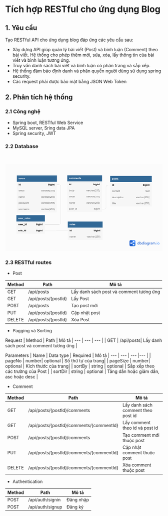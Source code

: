 # Tích hợp RESTful cho ứng dụng Blog

## 1. Yêu cầu

Tạo RESTful API cho ứng dụng blog đáp ứng các yêu cầu sau:
- Xây dựng API giúp quản lý bài viết (Post) và bình luận (Comment) theo bài viết. Hệ thống cho phép thêm mới, sửa, xóa, lấy thông tin của bài viết và bình luận tương ứng.
- Truy vấn danh sách bài viết và bình luận có phân trang và sắp xếp.
- Hệ thống đảm bảo định danh và phân quyền người dùng sử dụng spring security.
- Các request phải được bảo mật bằng JSON Web Token

## 2. Phân tích hệ thống
### 2.1 Công nghệ
- Spring boot, RESTful Web Service
- MySQL server, Sring data JPA
- Spring security, JWT
### 2.2 Database
<br/>
<p align="center">
    <img src="doc/database.png" width="700"><br/>
</p>

### 2.3 RESTful routes

- Post

| Method | Path | Mô tả
| --- | --- | --- |
| GET | /api/posts| Lấy danh sách post và comment tương ứng |
| GET | /api/posts/{postId} | Lấy Post |
| POST | /api/posts | Tạo post mới |
| PUT | /api/posts/{postId} | Cập nhật post|
| DELETE | /api/posts/{postId} | Xóa Post |

- Pagging và Sorting <br/>

Request
| Method | Path | Mô tả
| --- | --- | --- |
| GET | /api/posts| Lấy danh sách post và comment tương ứng |

Parameters
| Name | Data type | Required | Mô tả
| --- | --- | --- |--- |
| pageNo | number| optional | Số thứ tự của trang|
| pageSize | number| optional | Kích thước của trang|
| sortBy | string | optional | Sắp xếp theo các trường của Post |
| sortDir | string | optional | Tăng dần hoặc giảm dần, asc hoặc desc |

- Comment
  
| Method | Path | Mô tả
| --- | --- | --- |
| GET | /api/posts/{postId}/comments| Lấy danh sách comment theo post id |
| GET | /api/posts/{postId}/comments/{commentId} | Lấy comment theo id và post id|
| POST | /api/posts/{postId}/comments | Tạo comment mới thuộc post |
| PUT | /api/posts/{postId}/comments/{commentId}  | Cập nhật comment thuộc post|
| DELETE | /api/posts/{postId}/comments/{commentId} | Xóa comment thuộc post|

- Authentication
  
| Method | Path | Mô tả
| --- | --- | --- |
| POST | /api/auth/signin | Đăng nhập |
| POST | /api/auth/signup | Đăng ký |